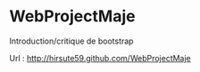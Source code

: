 WebProjectMaje
==============

Introduction/critique de bootstrap

Url : http://hirsute59.github.com/WebProjectMaje
